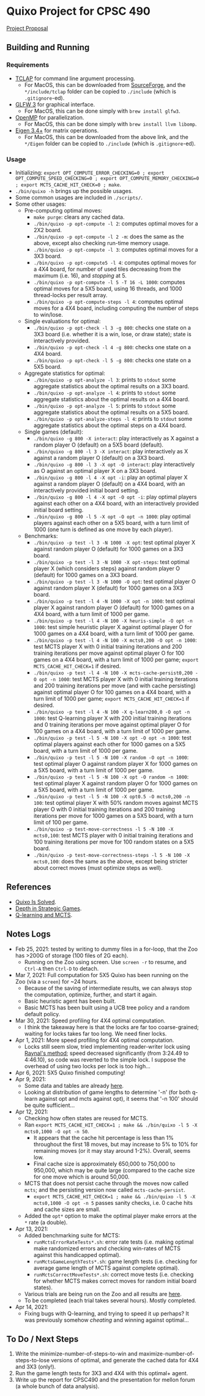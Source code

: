 # Quixo Project for CPSC 490

[Project Proposal](https://docs.google.com/document/d/1R93C6XVNl6pDwXdOTlAuGolf03njDcPjZosSgq-IqNI/edit#)

## Building and Running

### Requirements
- [TCLAP](http://tclap.sourceforge.net/manual.html) for command line argument processing.
  - For MacOS, this can be downloaded from [SourceForge](https://sourceforge.net/projects/tclap/files/), and the `*/include/tclap` folder can be copied to `./include` (which is `.gitignore`-ed).
- [GLFW 3](https://www.glfw.org/) for graphical interface.
  - For MacOS, this can be done simply with `brew install glfw3`.
- [OpenMP](https://www.openmp.org/) for parallelization.
  - For MacOS, this can be done simply with `brew install llvm libomp`.
- [Eigen 3.4+](http://eigen.tuxfamily.org/) for matrix operations.
  - For MacOS, this can be downloaded from the above link, and the `*/Eigen` folder can be copied to `./include` (which is `.gitignore`-ed).

### Usage
- Initializing: `export OPT_COMPUTE_ERROR_CHECKING=0 ; export OPT_COMPUTE_SPEED_CHECKING=0 ; export OPT_COMPUTE_MEMORY_CHECKING=0 ; export MCTS_CACHE_HIT_CHECK=0 ; make`.
- `./bin/quixo -h` brings up the possible usages.
- Some common usages are included in `./scripts/`.
- Some other usages:
  - Pre-computing optimal moves:
    - `make purge`: clears any cached data.
    - `./bin/quixo -p opt-compute -l 2`: computes optimal moves for a 2X2 board.
    - `./bin/quixo -p opt-compute -l 2 -m`: does the same as the above, except also checking run-time memory usage.
    - `./bin/quixo -p opt-compute -l 3`: computes optimal moves for a 3X3 board.
    - `./bin/quixo -p opt-compute5 -l 4`: computes optimal moves for a 4X4 board, for number of used tiles decreasing from the maximum (i.e. 16), and _stopping_ at 5.
    - `./bin/quixo -p opt-compute -l 5 -T 16 -L 1000`: computes optimal moves for a 5X5 board, using 16 threads, and 1000 thread-locks per result array.
    - `./bin/quixo -p opt-compute-steps -l 4`: computes optimal moves for a 4X4 board, including computing the number of steps to win/lose.
  - Single evaluations for optimal:
    - `./bin/quixo -p opt-check -l 3 -g 800`: checks one state on a 3X3 board (i.e. whether it is a win, lose, or draw state); state is interactively provided.
    - `./bin/quixo -p opt-check -l 4 -g 800`: checks one state on a 4X4 board.
    - `./bin/quixo -p opt-check -l 5 -g 800`: checks one state on a 5X5 board.
  - Aggregate statistics for optimal:
    - `./bin/quixo -p opt-analyze -l 3`: prints to `stdout` some aggregate statistics about the optimal results on a 3X3 board.
    - `./bin/quixo -p opt-analyze -l 4`: prints to `stdout` some aggregate statistics about the optimal results on a 4X4 board.
    - `./bin/quixo -p opt-analyze -l 5`: prints to `stdout` some aggregate statistics about the optimal results on a 5X5 board.
    - `./bin/quixo -p opt-analyze-steps -l 4`: prints to `stdout` some aggregate statistics about the optimal steps on a 4X4 board.
  - Single games (default):
    - `./bin/quixo -g 800 -X interact`: play interactively as X against a random player O (default) on a 5X5 board (default).
    - `./bin/quixo -g 800 -l 3 -X interact`: play interactively as X against a random player O (default) on a 3X3 board.
    - `./bin/quixo -g 800 -l 3 -X opt -O interact`: play interactively as O against an optimal player X on a 3X3 board.
    - `./bin/quixo -g 800 -l 4 -X opt -i`: play an optimal player X against a random player O (default) on a 4X4 board, with an interactively provided initial board setting.
    - `./bin/quixo -g 800 -l 4 -X opt -O opt -i`: play optimal players against each other on a 4X4 board, with an interactively provided initial board setting.
    - `./bin/quixo -g 800 -l 5 -X opt -O opt -n 1000`: play optimal players against each other on a 5X5 board, with a turn limit of 1000 (one turn is defined as one move by each player).
  - Benchmarks:
    - `./bin/quixo -p test -l 3 -N 1000 -X opt`: test optimal player X against random player O (default) for 1000 games on a 3X3 board.
    - `./bin/quixo -p test -l 3 -N 1000 -X opt-steps`: test optimal player X (which considers steps) against random player O (default) for 1000 games on a 3X3 board.
    - `./bin/quixo -p test -l 3 -N 1000 -O opt`: test optimal player O against random player X (default) for 1000 games on a 3X3 board.
    - `./bin/quixo -p test -l 4 -N 1000 -X opt -n 1000`: test optimal player X against random player O (default) for 1000 games on a 4X4 board, with a turn limit of 1000 per game.
    - `./bin/quixo -p test -l 4 -N 100 -X heuris-simple -O opt -n 1000`: test simple heuristic player X against optimal player O for 1000 games on a 4X4 board, with a turn limit of 1000 per game.
    - `./bin/quixo -p test -l 4 -N 100 -X mcts0,200 -O opt -n 1000`: test MCTS player X with 0 initial training iterations and 200 training iterations per move against optimal player O for 100 games on a 4X4 board, with a turn limit of 1000 per game; `export MCTS_CACHE_HIT_CHECK=1` if desired.
    - `./bin/quixo -p test -l 4 -N 100 -X mcts-cache-persist0,200 -O opt -n 1000`: test MCTS player X with 0 initial training iterations and 200 training iterations per move (and with cache persisting) against optimal player O for 100 games on a 4X4 board, with a turn limit of 1000 per game; `export MCTS_CACHE_HIT_CHECK=1` if desired.
    - `./bin/quixo -p test -l 4 -N 100 -X q-learn200,0 -O opt -n 1000`: test Q-learning player X with 200 initial training iterations and 0 training iterations per move against optimal player O for 100 games on a 4X4 board, with a turn limit of 1000 per game.
    - `./bin/quixo -p test -l 5 -N 100 -X opt -O opt -n 1000`: test optimal players against each other for 1000 games on a 5X5 board, with a turn limit of 1000 per game.
    - `./bin/quixo -p test -l 5 -N 100 -X random -O opt -n 1000`: test optimal player O against random player X for 1000 games on a 5X5 board, with a turn limit of 1000 per game.
    - `./bin/quixo -p test -l 5 -N 100 -X opt -O random -n 1000`: test optimal player X against random player O for 1000 games on a 5X5 board, with a turn limit of 1000 per game.
    - `./bin/quixo -p test -l 5 -N 100 -X opt0.5 -O mcts0,200 -n 100`: test optimal player X with 50% random moves against MCTS player O with 0 initial training iterations and 200 training iterations per move for 1000 games on a 5X5 board, with a turn limit of 100 per game.
    - `./bin/quixo -p test-move-correctness -l 5 -N 100 -X mcts0,100`: test MCTS player with 0 initial training iterations and 100 training iterations per move for 100 random states on a 5X5 board.
    - `./bin/quixo -p test-move-correctness-steps -l 5 -N 100 -X mcts0,100`: does the same as the above, except being stricter about correct moves (must optimize steps as well).

## References
- [Quixo Is Solved](https://arxiv.org/abs/2007.15895).
- [Depth in Strategic Games](https://www.semanticscholar.org/paper/Depth-in-Strategic-Games-Lantz-Isaksen/4dedc67aa2191731bf8cf1822d42cea290e73073).
- [Q-learning and MCTS](https://towardsdatascience.com/deep-reinforcement-learning-and-monte-carlo-tree-search-with-connect-4-ba22a4713e7a).

## Notes Logs
- Feb 25, 2021: tested by writing to dummy files in a for-loop, that the Zoo has >200G of storage (100 files of 2G each).
  - Running on the Zoo using screen. Use `screen -r` to resume, and `Ctrl-A` then `Ctrl-D` to detach.
- Mar 7, 2021: Full computation for 5X5 Quixo has been running on the Zoo (via a `screen`) for \~24 hours.
  - Because of the saving of intermediate results, we can always stop the computation, optimize, further, and start it again.
  - Basic heuristic agent has been built.
  - Basic MCTS has been built using a UCB tree policy and a random default policy.
- Mar 30, 2021: Speed profiling for 4X4 optimal computation.
  - I think the takeaway here is that the locks are far too coarse-grained; waiting for locks takes far too long. We need finer locks.
- Apr 1, 2021: More speed profiling for 4X4 optimal computation.
  - Locks still seem slow, tried implementing reader-writer lock using [Raynal's method](https://en.wikipedia.org/wiki/Readers%E2%80%93writer_lock); speed decreased significantly (from 3:24.49 to 4:46.10), so code was reverted to the simple lock. I suppose the overhead of using two locks per lock is too high...
- Apr 6, 2021: 5X5 Quixo finished computing!
- Apr 9, 2021:
  - Some data and tables are already [here](https://docs.google.com/spreadsheets/d/1QHTtbHnen4D5Z1y54Qb_VpXX2rnCNzyErshk_EfAKto/edit).
  - Looking at distribution of game lengths to determine '-n' (for both q-learn against opt and mcts against opt), it seems that '-n 100' should be quite sufficient...
- Apr 12, 2021:
  - Checking how often states are reused for MCTS.
  - Ran `export MCTS_CACHE_HIT_CHECK=1 ; make && ./bin/quixo -l 5 -X mcts0,1000 -O opt -n 50`.
    - It appears that the cache hit percentage is less than 1% throughout the first 18 moves, but may increase to 5% to 10% for remaining moves (or it may stay around 1-2%). Overall, seems low.
    - Final cache size is approximately 650,000 to 750,000 to 950,000, which may be quite large (compared to the cache size for one move which is around 50,000.
  - MCTS that does not persist cache through the moves now called `mcts`; and the persisting version now called `mcts-cache-persist`.
    - `export MCTS_CACHE_HIT_CHECK=1 ; make && ./bin/quixo -l 5 -X mcts0,1000 -O opt -n 5` passes sanity checks, i.e. 0 cache hits and cache sizes are small.
  - Added the `opt*` option to make the optimal player make errors at the `*` rate (a double).
- Apr 13, 2021:
  - Added benchmarking suite for MCTS:
    - `runMctsErrorRateTests*.sh`: error rate tests (i.e. making optimal make randomized errors and checking win-rates of MCTS against this handicapped optimal).
    - `runMctsGameLengthTests*.sh`: game length tests (i.e. checking for average game length of MCTS against complete optimal).
    - `runMctsCorrectMoveTests*.sh`: correct move tests (i.e. checking for whether MCTS makes correct moves for random initial board states).
  - Various trials are being run on the Zoo and all results are [here](https://docs.google.com/spreadsheets/d/1QHTtbHnen4D5Z1y54Qb_VpXX2rnCNzyErshk_EfAKto/edit).
  - To be completed (each trial takes several hours). Mostly completed.
- Apr 14, 2021:
  - Fixing bugs with Q-learning, and trying to speed it up perhaps? It was previously somehow _cheating_ and winning against optimal...

## To Do / Next Steps
1. Write the minimize-number-of-steps-to-win and maximize-number-of-steps-to-lose versions of optimal, and generate the cached data for 4X4 and 3X3 (only!).
2. Run the game length tests for 3X3 and 4X4 with this optimal+ agent.
3. Write up the report for CPSC490 and the presentation for mellon forum (a whole bunch of data analysis).
